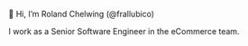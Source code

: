 👋 Hi, I’m Roland Chelwing (@frallubico)

I work as a Senior Software Engineer in the eCommerce team.
